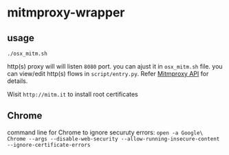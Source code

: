 # mitmproxy-wrapper
## usage

`./osx_mitm.sh`

http(s) proxy will will listen `8080` port. you can ajust it in `osx_mitm.sh` file.
you can view/edit http(s) flows in `script/entry.py`. Refer [Mitmproxy API](http://docs.mitmproxy.org/en/stable/scripting/api.html) for details.

Wisit `http://mitm.it` to install root certificates 

## Chrome 

command line for Chrome to ignore securuty errors:
`open -a Google\ Chrome --args --disable-web-security --allow-running-insecure-content --ignore-certificate-errors`
